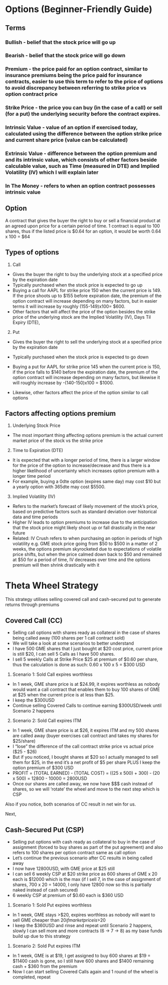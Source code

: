 # Options (Beginner-Friendly Guide)

## Terms
### Bullish - belief that the stock price will go up
### Bearish - belief that the stock price will go down
### Premium - the price paid for an option contract, similar to insurance premiums being the price paid for insurance contracts, easier to use this term to refer to the price of options to avoid discrepancy between referring to strike price vs option contract price
### Strike Price - the price you can buy (in the case of a call) or sell (for a put) the underlying security before the contract expires.
### Intrinsic Value - value of an option if exercised today, calculated using the difference between the option strike price and current share price (value can be calculated)
### Extrinsic Value - difference between the option premium and and its intrinsic value, which consists of other factors beside calculable value, such as Time  (measured in DTE) and Implied Volatility (IV) which I will explain later
### In The Money - refers to when an option contract possesses intrinsic value

## Option 
A contract that gives the buyer the right to buy or sell a financial product at an agreed upon price for a certain period of time. 1 contract is equal to 100 shares, thus if the listed price is $0.64 for an option, it would be worth 0.64 x 100 = $64

## Types of options
1. Call
- Gives the buyer the right to buy the underlying stock at a specified price by the expiration date
- Typically purchased when the stock price is expected to go up
- Buying a call for AAPL for strike price 150 when the current price is 149. If the price shoots up to $155 before expiration date, the premium of the option contract will increase depending on many factors, but in easier terms it will increase by roughly (155-149)x100= $600.
- Other factors that will affect the price of the option besides the strike price of the underlying stock are the Implied Volatility (IV), Days Til Expiry (DTE),

2. Put
- Gives the buyer the right to sell the underlying stock at a specified price by the expiration date
- Typically purchased when the stock price is expected to go down
- Buying a put for AAPL for strike price 145 when the current price is 150, if the price falls to $140 before the expiration date, the premium of the option contract will increase depending on many factors, but likewise it will roughly increase by -(140-150)x100 = $1000.

- Likewise, other factors affect the price of the option similar to call options

## Factors affecting options premium

1. Underlying Stock Price
- The most important thing affecting options premium is the actual current market price of the stock vs the strike price

2. Time to Expiration (DTE)
- It is expected that with a longer period of time, there is a larger window for the price of the option to increase/decrease and thus there is a higher likelihood of uncertainty which increases option premium with a longer time period
- For example, buying a 0dte option (expires same day) may cost $10 but a yearly option with 365dte may cost $5500.

3. Implied Volatility (IV)
- Refers to the market’s forecast of likely movement of the stock’s price, based on predictive factors such as standard deviation over historical data and time periods
- Higher IV leads to option premiums to increase due to the anticipation that the stock price might likely shoot up or fall drastically in the near future
- Related: IV Crush refers to when purchasing an option in periods of high volatility e.g. GME stock price going from $50 to $500 in a matter of 2 weeks, the options premium skyrocketed due to expectations of volatile price shifts, but when the price calmed down back to $50 and remained at $50 for a period of time, IV decreases over time and the options premium will then shrink drastically with it

# Theta Wheel Strategy
This strategy utilises selling covered call and cash-secured put to generate returns through premiums

## Covered Call (CC)
- Selling call options with shares ready as collateral in the case of shares being called away (100 shares per 1 call contract sold)
- We will take a look at some scenarios to better understand
- I have 500 GME shares that I just bought at $20 cost price, current price is still $20, I can sell 5 Calls as I have 500 shares.
- I sell 5 weekly Calls at Strike Price $25 at premium of $0.60 per share, thus the calculation is done as such: 0.60 x 100 x 5 = $300 USD

1. Scenario 1: Sold Call expires worthless
- In 1 week, GME share price is at $24.99, it expires worthless as nobody would want a call contract that enables them to buy 100 shares of GME at $25 when the current price is at less than $25.
- I keep the $300USD
- Continue selling Covered Calls to continue earning $300USD/week until Scenario 2 happens

2. Scenario 2: Sold Call expires ITM
- In 1 week, GME share price is at $26, it expires ITM and my 500 shares are called away (buyer exercises call contract and takes my shares for $25/share)
- I “lose” the difference of the call contract strike price vs actual price ($25 - $26)
- But if you noticed, I bought shares at $20 so I actually managed to sell them for $25, in the end it’s a net profit of $5 per share PLUS I keep the option premium of $300 USD
- PROFIT = (TOTAL EARNED) - (TOTAL COST)
                    = ((25 x 500) + 300) - (20 x 500)
                    = 12800 -  10000 
                    = 2800USD
- Once our shares are called away, we now have $$$ cash instead of shares, so we will ‘rotate’ the wheel and move to the next step which is CSP

Also if you notice, both scenarios of CC result in net win for us.

Next,

## Cash-Secured Put (CSP)
- Selling put options with cash ready as collateral to buy in the case of assignment (forced to buy shares as part of the put agreement) and also refers to 100 shares per option contract same as call option
- Let’s continue the previous scenario after CC results in being called away
- I now have 12800USD, with GME price at $25 still
- I can sell 6 weekly CSP at $20 strike price as 600 shares of GME x 20 each is $12000 which is the max (if I sell 7, in the case of assignment of shares, 700 x 20 = 14000, I only have 12800 now so this is partially naked instead of cash secured)
- 6 weekly CSP at premium of $0.60 each is $360 USD
1. Scenario 1: Sold Put expires worthless
- In 1 week, GME stays >$20, expires worthless as nobody will want to sell GME cheaper than $20 if market price is >$20
- I keep the $360USD and rinse and repeat until Scenario 2 happens, slowly I can sell more and more contracts (6 -> 7 -> 8) as my base funds build up due to this strategy

1. Scenario 2: Sold Put expires ITM
- In 1 week, GME is at $19, I get assigned to buy 600 shares at $19 = $11400 cash is gone, so I still have 600 shares and $1400 remaining cash + $360 from the premium
- Now I can start selling Covered Calls again and 1 round of the wheel is completed, repeat


